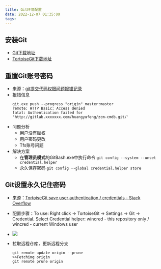 ```yaml
---
title: Git环境配置
date: 2022-12-07 01:35:00
tags:
---
```


## 安装Git

- [Git下载地址](https://git-scm.com/downloads)
- [TortoiseGit下载地址](https://tortoisegit.org/download/)

## 重置Git账号密码

- 来源：[git提交代码权限问题报错记录](https://blog.csdn.net/qq_33326449/article/details/91363694)
- 报错信息
    ```
  git.exe push --progress "origin" master:master
  remote: HTTP Basic: Access denied
  fatal: Authentication failed for 'http://gitlab.xxxxxxx.com/huangyufeng/zcm-cmdb.git/'
  ```
- 问题分析
    - 用户没有赋权
    - 用户密码更改
    - Tfs账号问题
- 解决方案
    - 在**管理员模式**的GitBash.exe中执行命令
    ``git config --system --unset credential.helper``
    - 永久保存密码
    ``git config --global credential.helper store``

## Git设置永久记住密码

- 来源：[TortoiseGit save user authentication / credentials - Stack Overflow](https://stackoverflow.com/questions/14000173/tortoisegit-save-user-authentication-credentials)
- 配置步骤：To use: Right click → TortoiseGit → Settings → Git → Credential. Select Credential helper: wincred - this repository only / wincred - current Windows user
- ![](https://www.dropbox.com/s/r5voc36yfxpwdb3/Git%E8%AE%BE%E7%BD%AE%E6%B0%B8%E4%B9%85%E8%AE%B0%E4%BD%8F%E5%AF%86%E7%A0%81.png?dl=1)

- 拉取远程仓库，更新远程分支
	```
    git remote update origin --prune
    >>Fetching origin
    git remote prune origin
  ```